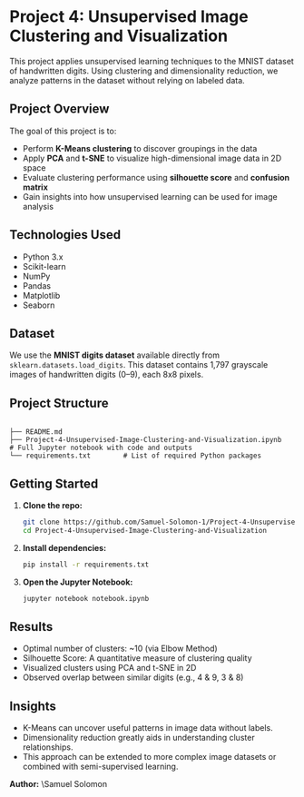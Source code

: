 # Project 4: Unsupervised Image Clustering and Visualization

This project applies unsupervised learning techniques to the MNIST dataset of handwritten digits. Using clustering and dimensionality reduction, we analyze patterns in the dataset without relying on labeled data.

## Project Overview

The goal of this project is to:

- Perform **K-Means clustering** to discover groupings in the data
- Apply **PCA** and **t-SNE** to visualize high-dimensional image data in 2D space
- Evaluate clustering performance using **silhouette score** and **confusion matrix**
- Gain insights into how unsupervised learning can be used for image analysis

## Technologies Used

- Python 3.x
- Scikit-learn
- NumPy
- Pandas
- Matplotlib
- Seaborn

## Dataset

We use the **MNIST digits dataset** available directly from `sklearn.datasets.load_digits`. This dataset contains 1,797 grayscale images of handwritten digits (0–9), each 8x8 pixels.

## Project Structure

```

├── README.md
├── Project-4-Unsupervised-Image-Clustering-and-Visualization.ipynb         # Full Jupyter notebook with code and outputs
└── requirements.txt        # List of required Python packages

````

## Getting Started

1. **Clone the repo:**
   ```bash
   git clone https://github.com/Samuel-Solomon-1/Project-4-Unsupervised-Image-Clustering-and-Visualization.git
   cd Project-4-Unsupervised-Image-Clustering-and-Visualization
   ````

2. **Install dependencies:**

   ```bash
   pip install -r requirements.txt
   ```

3. **Open the Jupyter Notebook:**

   ```bash
   jupyter notebook notebook.ipynb
   ```

## Results

* Optimal number of clusters: \~10 (via Elbow Method)
* Silhouette Score: A quantitative measure of clustering quality
* Visualized clusters using PCA and t-SNE in 2D
* Observed overlap between similar digits (e.g., 4 & 9, 3 & 8)

## Insights

* K-Means can uncover useful patterns in image data without labels.
* Dimensionality reduction greatly aids in understanding cluster relationships.
* This approach can be extended to more complex image datasets or combined with semi-supervised learning.


**Author:** \Samuel Solomon
